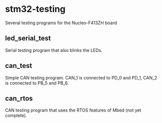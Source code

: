 # stm32-testing
Several testing programs for the Nucleo-F413ZH board

## led_serial_test
Serial testing program that also blinks the LEDs.

## can_test
Simple CAN testing program. CAN_1 is connected to PD_0 and PD_1, CAN_2 is connected to PB_5 and PB_6.

## can_rtos
CAN testing program that uses the RTOS features of Mbed (not yet complete).
